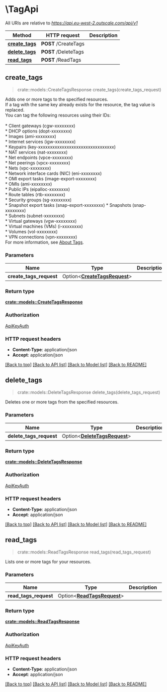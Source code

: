 # \TagApi

All URIs are relative to *https://api.eu-west-2.outscale.com/api/v1*

Method | HTTP request | Description
------------- | ------------- | -------------
[**create_tags**](TagApi.md#create_tags) | **POST** /CreateTags | 
[**delete_tags**](TagApi.md#delete_tags) | **POST** /DeleteTags | 
[**read_tags**](TagApi.md#read_tags) | **POST** /ReadTags | 



## create_tags

> crate::models::CreateTagsResponse create_tags(create_tags_request)


Adds one or more tags to the specified resources.<br /> If a tag with the same key already exists for the resource, the tag value is replaced.<br /> You can tag the following resources using their IDs:<br /><br />  * Client gateways (cgw-xxxxxxxx)<br /> * DHCP options (dopt-xxxxxxxx)<br /> * Images (ami-xxxxxxxx)<br /> * Internet services (igw-xxxxxxxx)<br /> * Keypairs (key-xxxxxxxxxxxxxxxxxxxxxxxxxxxxxxxx)<br /> * NAT services (nat-xxxxxxxx)<br /> * Net endpoints (vpce-xxxxxxxx)<br /> * Net peerings (vpcx-xxxxxxxx)<br /> * Nets (vpc-xxxxxxxx)<br /> * Network interface cards (NIC) (eni-xxxxxxxx)<br /> * OMI export tasks (image-export-xxxxxxxx)<br /> * OMIs (ami-xxxxxxxx)<br /> * Public IPs (eipalloc-xxxxxxxx)<br /> * Route tables (rtb-xxxxxxxx)<br /> * Security groups (sg-xxxxxxxx)<br /> * Snapshot export tasks (snap-export-xxxxxxxx) * Snapshots (snap-xxxxxxxx)<br /> * Subnets (subnet-xxxxxxxx)<br /> * Virtual gateways (vgw-xxxxxxxx)<br /> * Virtual machines (VMs) (i-xxxxxxxx)<br /> * Volumes (vol-xxxxxxxx)<br /> * VPN connections (vpn-xxxxxxxx)<br />  For more information, see [About Tags](https://docs.outscale.com/en/userguide/About-Tags.html).

### Parameters


Name | Type | Description  | Required | Notes
------------- | ------------- | ------------- | ------------- | -------------
**create_tags_request** | Option<[**CreateTagsRequest**](CreateTagsRequest.md)> |  |  |

### Return type

[**crate::models::CreateTagsResponse**](CreateTagsResponse.md)

### Authorization

[ApiKeyAuth](../README.md#ApiKeyAuth)

### HTTP request headers

- **Content-Type**: application/json
- **Accept**: application/json

[[Back to top]](#) [[Back to API list]](../README.md#documentation-for-api-endpoints) [[Back to Model list]](../README.md#documentation-for-models) [[Back to README]](../README.md)


## delete_tags

> crate::models::DeleteTagsResponse delete_tags(delete_tags_request)


Deletes one or more tags from the specified resources.

### Parameters


Name | Type | Description  | Required | Notes
------------- | ------------- | ------------- | ------------- | -------------
**delete_tags_request** | Option<[**DeleteTagsRequest**](DeleteTagsRequest.md)> |  |  |

### Return type

[**crate::models::DeleteTagsResponse**](DeleteTagsResponse.md)

### Authorization

[ApiKeyAuth](../README.md#ApiKeyAuth)

### HTTP request headers

- **Content-Type**: application/json
- **Accept**: application/json

[[Back to top]](#) [[Back to API list]](../README.md#documentation-for-api-endpoints) [[Back to Model list]](../README.md#documentation-for-models) [[Back to README]](../README.md)


## read_tags

> crate::models::ReadTagsResponse read_tags(read_tags_request)


Lists one or more tags for your resources.

### Parameters


Name | Type | Description  | Required | Notes
------------- | ------------- | ------------- | ------------- | -------------
**read_tags_request** | Option<[**ReadTagsRequest**](ReadTagsRequest.md)> |  |  |

### Return type

[**crate::models::ReadTagsResponse**](ReadTagsResponse.md)

### Authorization

[ApiKeyAuth](../README.md#ApiKeyAuth)

### HTTP request headers

- **Content-Type**: application/json
- **Accept**: application/json

[[Back to top]](#) [[Back to API list]](../README.md#documentation-for-api-endpoints) [[Back to Model list]](../README.md#documentation-for-models) [[Back to README]](../README.md)

